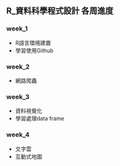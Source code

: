 ## R_資料科學程式設計 各周進度

### week_1

- R語言環境建置
- 學習使用Github

### week_2

- 網路爬蟲

### week_3

- 資料視覺化
- 學習處理data frame

### week_4

- 文字雲
- 互動式地圖
